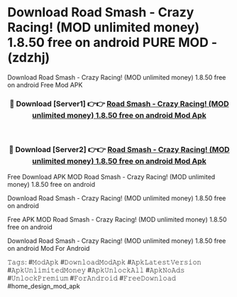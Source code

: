 # Download Road Smash - Crazy Racing! (MOD unlimited money) 1.8.50 free on android PURE MOD - (zdzhj)
Download Road Smash - Crazy Racing! (MOD unlimited money) 1.8.50 free on android Free Mod APK

<div align="center">
<h3>🔴 Download [Server1] 👉👉 <a href="https://apk-comot.site?title=Road_Smash_-_Crazy_Racing!_(MOD_unlimited_money)_1.8.50_free_on_android">Road Smash - Crazy Racing! (MOD unlimited money) 1.8.50 free on android Mod Apk</a></h3><br>

<h3>🔴 Download [Server2] 👉👉 <a href="https://apk-comot.site?title=Road_Smash_-_Crazy_Racing!_(MOD_unlimited_money)_1.8.50_free_on_android">Road Smash - Crazy Racing! (MOD unlimited money) 1.8.50 free on android Mod Apk</a></h3>
</div>


Free Download APK MOD Road Smash - Crazy Racing! (MOD unlimited money) 1.8.50 free on android

Download Road Smash - Crazy Racing! (MOD unlimited money) 1.8.50 free on android 

Free APK MOD Road Smash - Crazy Racing! (MOD unlimited money) 1.8.50 free on android 

Download Road Smash - Crazy Racing! (MOD unlimited money) 1.8.50 free on android Mod For Android

𝚃𝚊𝚐𝚜: #𝙼𝚘𝚍𝙰𝚙𝚔 #𝙳𝚘𝚠𝚗𝚕𝚘𝚊𝚍𝙼𝚘𝚍𝙰𝚙𝚔 #𝙰𝚙𝚔𝙻𝚊𝚝𝚎𝚜𝚝𝚅𝚎𝚛𝚜𝚒𝚘𝚗 #𝙰𝚙𝚔𝚄𝚗𝚕𝚒𝚖𝚒𝚝𝚎𝚍𝙼𝚘𝚗𝚎𝚢 #𝙰𝚙𝚔𝚄𝚗𝚕𝚘𝚌𝚔𝙰𝚕𝚕 #𝙰𝚙𝚔𝙽𝚘𝙰𝚍𝚜 #𝚄𝚗𝚕𝚘𝚌𝚔𝙿𝚛𝚎𝚖𝚒𝚞𝚖 #𝙵𝚘𝚛𝙰𝚗𝚍𝚛𝚘𝚒𝚍 #𝙵𝚛𝚎𝚎𝙳𝚘𝚠𝚗𝚕𝚘𝚊𝚍 #home_design_mod_apk